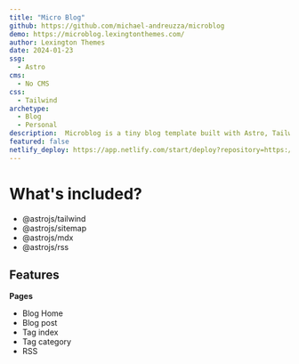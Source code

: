 ```yaml
---
title: "Micro Blog"
github: https://github.com/michael-andreuzza/microblog
demo: https://microblog.lexingtonthemes.com/
author: Lexington Themes
date: 2024-01-23
ssg:
  - Astro
cms:
  - No CMS
css:
  - Tailwind
archetype:
  - Blog
  - Personal
description:  Microblog is a tiny blog template built with Astro, Tailwind CSS and MDX it includes the next integrations
featured: false
netlify_deploy: https://app.netlify.com/start/deploy?repository=https://github.com/michael-andreuzza/microblog
---
```


# What's included?
- @astrojs/tailwind
- @astrojs/sitemap
- @astrojs/mdx
- @astrojs/rss


## Features

**Pages**
- Blog Home
- Blog post
- Tag index
- Tag category
- RSS
